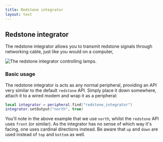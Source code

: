 ```yaml
---
title: Redstone integrator
layout: text
---
```


## Redstone integrator
<div class="module-header">
	<div class="module-data">
		<p>
			The redstone integrator allows you to transmit redstone signals through networking cable, just like you
			would on a computer,
		</p>
	</div>
	<div class="module-image">
		<img src="{{ "images/items/redstone-integrator.png" | relative_url }}" alt="The redstone integrator controlling lamps." title="The redstone integrator controlling lamps."  />
	</div>
</div>

### Basic usage
The redstone integrator is acts as any normal peripheral, providing an API very similar to the default `redstone`
API. Simply place it down somewhere, attach it to a wired modem and wrap it as a peripheral:

```lua
local integrator = peripheral.find("redstone_integrator")
integrator.setOutput("north", true)
```

You'll note in the above example that we use `north`, whilst the `redstone` API uses `front` (or similar). As the
integrator has no sense of which way it's facing, one uses cardinal directions instead. Be aware that `up` and `down`
are used instead of `top` and `bottom` as well.
